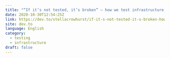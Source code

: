 ```yaml
---
title: "“If it’s not tested, it’s broken” – how we test infrastructure code"
date: 2020-10-30T12:54:25Z
link: https://dev.to/stellacrowhurst/if-it-s-not-tested-it-s-broken-how-we-test-infrastructure-code-80d?utm_medium=RSS&utm_source=news.12bit.vn
site: dev.to
language: English
category:
  - testing
  - infrastructure
draft: false
---
```

